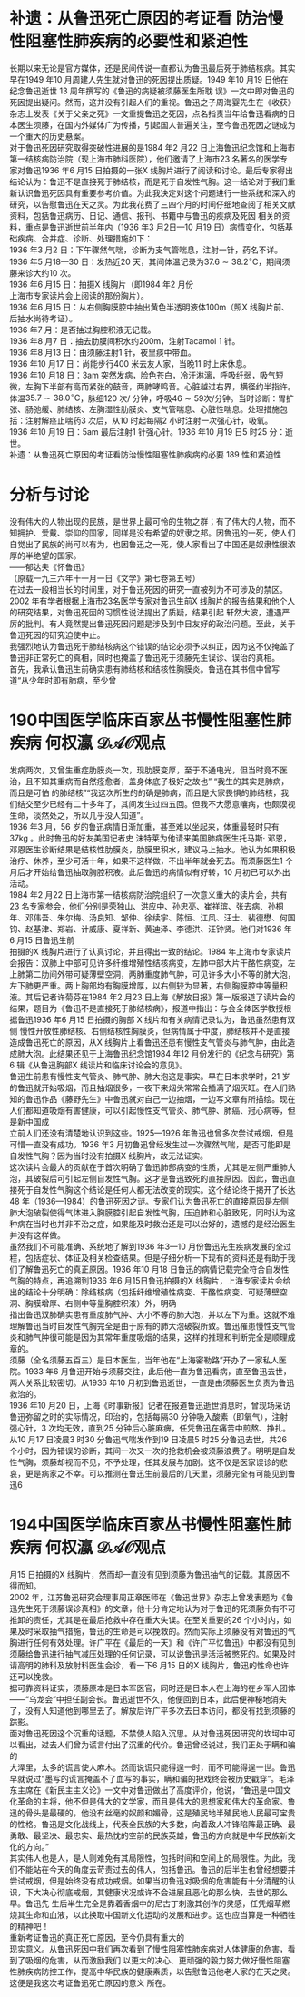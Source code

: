 # 补遗：从鲁迅死亡原因的考证看 防治慢性阻塞性肺疾病的必要性和紧迫性  
长期以来无论是官方媒体，还是民间传说一直都认为鲁迅最后死于肺结核病。其实早在1949 年10 月周建人先生就对鲁迅的死因提出质疑。1949 年10 月19 日他在纪念鲁迅逝世 13  周年撰写的《鲁迅的病疑被须藤医生所耽 误》一文中即对鲁迅的死因提出疑问。然而，这并没有引起人们的重视。鲁迅之子周海婴先生在《收获》杂志上发表《关于父亲之死》一文重提鲁迅之死因，点名指责当年给鲁迅看病的日本医生须藤，在国内外媒体广为传播，引起国人普遍关注，至今鲁迅死因之谜成为一个重大的历史悬案。  
对于鲁迅死因研究取得突破性进展的是1984 年2 月22 日上海鲁迅纪念馆和上海市第一结核病防治院（现上海市肺科医院），他们邀请了上海市23 名著名的医学专家对鲁迅1936 年6 月15 日拍摄的一张X 线胸片进行了阅读和讨论。最后专家得出结论认为：鲁迅不是直接死于肺结核，而是死于自发性气胸。这一结论对于我们重新认识鲁迅死因具有重要参考价值。为此我决定对这个问题进行一些系统和深入的研究，以告慰鲁迅在天之灵。为此我花费了三四个月的时间仔细地查阅了相关文献资料，包括鲁迅病历、日记、通信、报刊、书籍中与鲁迅的疾病及死因 相关的资料，重点是鲁迅逝世前半年内（1936 年3 月2日—10 月19 日）病情变化，包括基础疾病、合并症、诊断、处理措施如下：  
1936 年3 月2 日：下午骤然气喘，诊断为支气管喘息，注射一针，药名不详。  
1936 年5 月18—30 日：发热近20 天，其间体温记录为$37.6 \sim 38.2 ^{\circ}\mathrm{C}$，期间须藤来诊大约10 次。  
1936 年6 月15 日：拍摄X 线胸片（即1984 年2 月份  
上海市专家读片会上阅读的那份胸片）。  
1936 年6 月15 日：从右侧胸膜腔中抽出黄色半透明液体$100\mathrm{{m}}$（照X 线胸片前、后抽水尚待考证）。  
1936 年7 月：是否抽过胸腔积液无记载。  
1936 年8 月7 日：抽去肋膜间积水约$200\mathrm{{m}}$，注射Tacamol 1 针。  
1936 年8 月13 日：由须藤注射1 针，夜里痰中带血。  
1936 年10 月17 日：尚能步行400 米去友人家，当晚11 时上床休息。  
1936 年10 月18 日：3am 突然发病，脸色苍白，冷汗淋漓，呼吸纤弱，吸气短微，左胸下半部有高而紧张的鼓音，两肺哮鸣音。心脏越过右界，横径约半指许。体温$35.7 \sim38.0 ^{\circ}\mathrm{C}$，脉细120 次/ 分钟，呼吸$46\sim59$次/分钟。当时诊断：胃扩张、肠弛缓、肺结核、左胸湿性肋膜炎、支气管喘息、心脏性喘息。处理措施包括：注射解痉止喘药3 次后，从10 时起每隔2 小时注射一次强心针，吸氧。  
1936 年10 月19 日：5am 最后注射1 针强心针。1936 年10 月19 日5 时25 分：逝世。  
补遗：从鲁迅死亡原因的考证看防治慢性阻塞性肺疾病的必要 189 性和紧迫性  
# 分析与讨论  
没有伟大的人物出现的民族，是世界上最可怜的生物之群；有了伟大的人物，而不知拥护、爱戴、崇仰的国家，同样是没有希望的奴隶之邦。因鲁迅的一死，使人们自觉出了民族的尚可以有为，也因鲁迅之一死，使人家看出了中国还是奴隶性很浓厚的半绝望的国家。  
——郁达夫《怀鲁迅》  
（原载一九三六年十一月一日《文学》第七卷第五号）  
在过去一段相当长的时间里，对于鲁迅死因的研究一直被列为不可涉及的禁区。2002 年有学者根据上海市23名医学专家对鲁迅生前X 线胸片的报告结果和他个人的研究结果，对鲁迅死因的习惯性说法提出了质疑，结果引起 轩然大波，遭遇严厉的批判。有人竟然提出鲁迅死因问题是涉及到中日友好的政治问题。至此，关于鲁迅死因的研究迫使中止。  
我强烈地认为鲁迅死于肺结核病这个错误的结论必须予以纠正，因为这不仅掩盖了鲁迅非正常死亡的真相，同时也掩盖了鲁迅死于须藤先生误诊、误治的真相。  
首先，我承认鲁迅生前确实患有肺结核和结核性胸膜炎。鲁迅在其书信中曾写道“从少年时即有肺病，至少曾  
# 190中国医学临床百家丛书慢性阻塞性肺疾病 何权瀛 $\mathcal{D A O}$观点  
发病两次，又曾生重症肋膜炎一次，现肋膜变厚，至于不通电光，但当时竟不医治，且不知其重病而自然痊愈者，盖身体底子极好之故也” “我生的其实是肺病，而且是可怕 的肺结核”“我这次所生的的确是肺病，而且是大家畏惧的肺结核，我们结交至少已经有二十多年了，其间发生过四五回。但我不大愿意嚷病，也颇漠视生命，淡然处之，所以几乎没人知道”。  
1936 年3 月，56 岁的鲁迅病情日渐加重，甚至难以坐起来，体重最轻时只有 $37\mathrm{kg}$ 。此时鲁迅的好友美国记者史 沫特莱为他请来美国肺病医生托马斯· 邓恩，邓恩医生诊断结果是结核性肋膜炎，肋膜里积水，建议马上抽水。他认为如果积极治疗、休养，至少可活十年，如果不这样做，不出半年就会死去。而须藤医生1 个月后才开始给鲁迅抽取胸腔积液。此后鲁迅的病情似有好转，10 月初已可以外出活动。  
1984 年2 月22 日上海市第一结核病防治院组织了一次意义重大的读片会，共有23 名专家参会，他们分别是荣独山、洪应中、孙忠亮、崔祥瑸、张去病、孙桐年、邓伟吾、朱尔梅、汤良知、邹仲、徐续宇、陈恒、江风、汪士、裴德懋、何国钧、赵基津、郑岩、计威康、夏祥新、黄迪泽、李德洪、汪钟贤。他们对1936 年6 月15 日鲁迅生前  
拍摄的X 线胸片进行了认真讨论，并且得出一致的结论。1984 年上海市专家读片会报告：双肺上中部可见许多纤维增殖性结核病变，左肺中部大片干酪性病变，左上肺第二肋间外带可疑薄壁空洞，两肺重度肺气肿，可见许多大小不等的肺大泡，左下肺更严重。两上胸部均有胸膜增厚，以右侧较为显著，右侧胸膜腔中等量积液。其后记者许菊芬在1984 年2 月23 日上海《解放日报》第一版报道了读片会的结果，题目为《鲁迅不是直接死于肺结核病》，报道中指出：与会全体医学教授根据鲁迅1936 年6 月15 日拍摄的胸部 X  线片和有关病情记录认为，鲁迅虽然患有双侧 慢性开放性肺结核、右侧结核性胸膜炎，但病情属于中度，肺结核并不是直接造成鲁迅死亡的原因，从X 线胸片上看鲁迅还患有慢性支气管炎与肺气肿，由此造成肺大泡。此结果还见于上海鲁迅纪念馆1984 年12 月份发行的《纪念与研究》第6 辑《从鲁迅胸部X 线读片和临床讨论会的意见》。  
鲁迅生前患有慢性支气管炎、肺气肿、肺大泡这是事实。早在日本求学时，21 岁的鲁迅就开始吸烟，而且抽烟很多，一夜下来烟头常常会插满了烟灰缸。在人们熟知的鲁迅作品《藤野先生》中鲁迅就对自己一边抽烟，一边写文章有所描绘。现在人们都知道吸烟有害健康，可以引起慢性支气管炎、肺气肿、肺癌、冠心病等，但是新中国成  
立前人们还没有清楚地认识到这些。1925—1926 年鲁迅也曾多次尝试戒烟，但是可惜一直没有成功。1936 年3 月初鲁迅曾经发生过一次骤然气喘，是否可能即是自发性气胸？因为当时没有拍摄X 线胸片，故无法证实。  
这次读片会最大的贡献在于首次明确了鲁迅肺部病变的性质，尤其是左侧严重肺大泡，其破裂后可引起左侧自发性气胸。这才是鲁迅致死的直接原因。因此，鲁迅直接死于自发性气胸这个结论是任何人都无法改变的现实。这个结论终于揭开了长达48 年（1936—1984）的鲁迅死因之谜。专家们认为鲁迅死亡的直接原因是左侧肺大泡破裂使得气体进入胸膜腔引起自发性气胸，压迫肺和心脏致死，同时认为这种病在当时也并非不治之症，如果能及时救治还是可以治好的，遗憾的是经治医生并没有这样做。  
虽然我们不可能准确、系统地了解到1936 年3—10 月份鲁迅先生疾病发展的全过程，包括症状、体征及相关检查结果。但是仔细分析一下现有的资料还是有助于我们了解鲁迅死亡的真正原因。1936 年10 月18 日鲁迅的病情记载完全符合自发性气胸的特点，再追溯到1936 年6 月15日鲁迅拍摄的X 线胸片，上海专家读片会给出的结论十分明确：除结核病（包括纤维增殖性病变、干酪性病变、可疑薄壁空洞、胸膜增厚、右侧中等量胸腔积液）外，明确  
指出鲁迅双肺确实患有重度肺气肿、大小不等的肺大泡，并以左下为重。这就不难理解鲁迅当时自发性气胸完全是由于原有的肺大泡破裂所致。鲁迅罹患慢性支气管炎和肺气肿很可能是因为其常年重度吸烟的结果，这样的推理和判断完全是顺理成章的。  
须藤（全名须藤五百三）是日本医生，当年他在“上海密勒路”开办了一家私人医院。1933 年6 月鲁迅开始与须藤交往，此后他一直为鲁迅看病，直至鲁迅去世，两人关系比较密切。从1936 年10 月初到鲁迅逝世，一直是由须藤医生负责为鲁迅救治的。  
1936 年10 月20 日，上海《时事新报》记者在报道鲁迅逝世消息时，曾现场采访鲁迅弥留之时的实际情况，印治的，包括每隔30 分钟吸入酸素（即氧气），注射强心针，3 次均无效，直到25 分钟后心脏麻痹，任凭鲁迅在痛苦中煎熬、挣扎。从10 月17 日凌晨3 时30 分鲁迅气喘发作到19 日凌晨5 时25 分鲁迅去世，共26 个小时，因为错误的诊断，其间一次又一次的抢救机会被须藤浪费了。明明是自发性气胸，须藤却视而不见，不予处理，任其发展与加剧。这不仅是医家误诊的悲哀，更是病家之不幸。可以推测在鲁迅生前最后的几天里，须藤完全有可能见到鲁迅6  
# 194中国医学临床百家丛书慢性阻塞性肺疾病 何权瀛 $\mathcal{D A O}$观点  
月15 日拍摄的X 线胸片，然而却一直没有见到须藤为鲁迅抽气的记载。其原因不得而知。  
2002 年，江苏鲁迅研究会理事周正章医师在《鲁迅世界》杂志上曾发表题为《鲁迅先生死于须藤误诊真相》的文章，他十分肯定地认为对于鲁迅的死须藤负有不可推卸的责任，尤其是在最后抢救中存在重大失误。在至关重要的26 个小时内，如果及时采取抽气措施，鲁迅的生命是可以挽救的。然而实际上须藤没有对鲁迅的气胸进行任何有效处理。许广平在《最后的一天》和《许广平忆鲁迅》中都没有见到须藤给鲁迅进行抽气减压处理的任何记录，可以说鲁迅是活活被憋死的。如果及时请高明的肺科及放射科医生会诊，看一下6 月15 日的X 线胸片，鲁迅的性命也许还可以挽救。  
据可靠资料证实，须藤原本是日本军医官，同时还是日本人在上海的在乡军人团体——“乌龙会”中担任副会长。鲁迅逝世不久，他便回到日本，此后便神秘地消失了，没有人知道他到哪里去了。解放后许广平多次去日本访问，都没有找到须藤的踪影。  
面对鲁迅死因这个沉重的话题，不禁使人陷入沉思。从对鲁迅死因研究的坎坷中可以看出，过去人们曾为谎言付出了沉重的代价。鲁迅曾经说过，我们正处于瞒和骗的  
大泽里，太多的谎言使人麻木。然而说谎只能得逞一时，而不可能得逞一世。鲁迅早就说过“墨写的谎言掩盖不了血写的事实，瞒和骗的把戏终会被历史戳穿”。毛泽东主席在《新民主主义论》一文中对鲁迅做出了高度评价，他说，“鲁迅是中国文化革命的主将，他不但是伟大的文学家，而且是伟大的思想家和伟大的革命家。鲁迅的骨头是最硬的，他没有丝毫的奴颜和媚骨，这是殖民地半殖民地人民最可宝贵的性格。鲁迅是文化战线上，代表全民族的大多数，向着敌人冲锋陷阵最正确、最勇敢、最坚决、最忠实、最热忱的空前的民族英雄，鲁迅的方向就是中华民族新文化的方向。”  
其实伟人也是人，是人则难免有其局限性，包括时间和空间上的局限性。为此，我们不能站在今天的角度去苛责过去的伟人，包括鲁迅。鲁迅的后半生也曾经想要并尝试戒烟，但是始终没有成功戒烟。如果当初鲁迅对吸烟的危害能有十分清醒的认识，下大决心彻底戒烟，其健康状况或许不会进展且恶化的那么快，去世的那么早。鲁迅先 生后半生完全是靠着香烟中的尼古丁刺激其创作的灵感，任凭烟草燃烧其生命和血液，以此换取中国新文化运动的发展和进步。这也应当算是一种牺牲的精神吧！  
重新考证鲁迅的真正死亡原因，至今仍具有重大的  
现实意义。从鲁迅死因中我们再次看到了慢性阻塞性肺疾病对人体健康的危害，看到了吸烟的危害，从而激励我们 以更大的决心、更顽强的毅力努力做好慢性阻塞性肺疾病防控工作，提高中华民族的健康素质，以告慰鲁迅他老人家的在天之灵。这便是我这次考证鲁迅死亡原因的意义 所在。  
